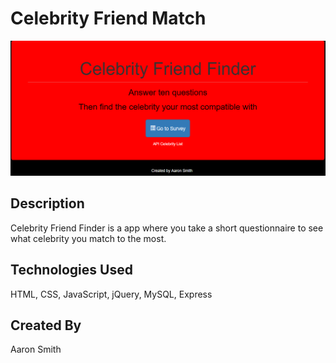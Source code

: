 # Celebrity Friend Match
![friend-finder](app/public/img/mainpage.PNG)
## Description
Celebrity Friend Finder is a app where you take a short questionnaire to see what celebrity you match to the most.
## Technologies Used
HTML, CSS, JavaScript, jQuery, MySQL, Express
## Created By
Aaron Smith